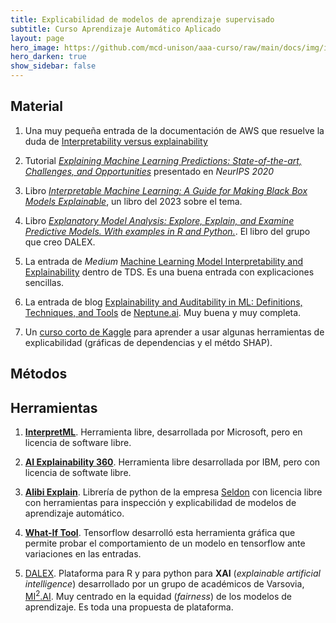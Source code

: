 ```yaml
---
title: Explicabilidad de modelos de aprendizaje supervisado 
subtitle: Curso Aprendizaje Automático Aplicado
layout: page
hero_image: https://github.com/mcd-unison/aaa-curso/raw/main/docs/img/intro-banner.jpeg
hero_darken: true
show_sidebar: false
---
```


## Material

1. Una muy pequeña entrada de la documentación de AWS que resuelve la duda de [Interpretability versus explainability](https://docs.aws.amazon.com/whitepapers/latest/model-explainability-aws-ai-ml/interpretability-versus-explainability.html)

1. Tutorial [*Explaining Machine Learning Predictions: State-of-the-art, Challenges, and Opportunities*](https://explainml-tutorial.github.io/neurips20) presentado en *NeurIPS 2020*

2. Libro [*Interpretable Machine Learning: A Guide for Making Black Box Models Explainable*](https://christophm.github.io/interpretable-ml-book/), un libro del 2023 sobre el tema.

3. Libro [*Explanatory Model Analysis: Explore, Explain, and Examine Predictive Models. With examples in R and Python.*](https://ema.drwhy.ai). El libro del grupo que creo DALEX.

4. La entrada de *Medium* [Machine Learning Model Interpretability and Explainability](https://towardsdatascience.com/model-interpretability-and-explainability-27fe31cc0688) dentro de TDS. Es una buena entrada con explicaciones sencillas.

5. La entrada de blog [Explainability and Auditability in ML: Definitions, Techniques, and Tools](https://neptune.ai/blog/explainability-auditability-ml-definitions-techniques-tools) de [Neptune.ai](https://neptune.ai). Muy buena y muy completa.

6. Un [curso corto de Kaggle](https://www.kaggle.com/learn/machine-learning-explainability) para aprender a usar algunas herramientas de explicabilidad (gráficas de dependencias y el métdo SHAP).

## Métodos


## Herramientas


1. [**InterpretML**](http://interpret.ml). Herramienta libre, desarrollada por Microsoft, pero en licencia de software libre.

2. [**AI Explainability 360**](http://aix360.mybluemix.net). Herramienta libre desarrollada por IBM, pero con licencia de softwate libre.

3. [**Alibi Explain**](https://github.com/SeldonIO/alibi). Librería de python de la empresa [Seldon](https://www.seldon.io) con licencia libre con herramientas para inspección y explicabilidad de modelos de aprendizaje automático. 

4. [**What-If Tool**](https://pair-code.github.io/what-if-tool/). Tensorflow desarrolló esta herramienta gráfica que permite probar el comportamiento de un modelo en tensorflow ante variaciones en las entradas.

5. [DALEX](https://dalex.drwhy.ai). Plataforma para R y para python para **XAI** (*explainable artificial intelligence*) desarrollado por un grupo de académicos de Varsovia, [MI<sup>2</sup>.AI](https://www.mi2.ai). Muy centrado en la equidad (*fairness*) de los modelos de aprendizaje. Es toda una propuesta de plataforma.



